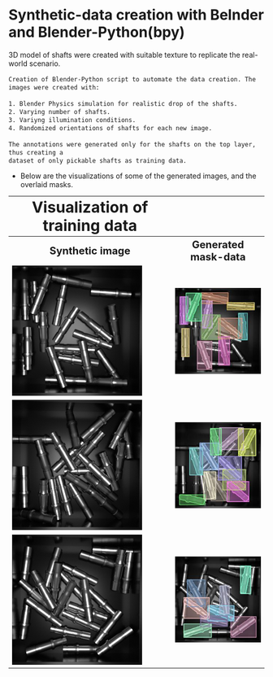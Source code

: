 # Synthetic-data creation with Belnder and Blender-Python(bpy)

3D model of shafts were created with suitable texture to replicate the real-world scenario.

    Creation of Blender-Python script to automate the data creation. The images were created with:

    1. Blender Physics simulation for realistic drop of the shafts.
    2. Varying number of shafts.
    3. Variyng illumination conditions.
    4. Randomized orientations of shafts for each new image.

    The annotations were generated only for the shafts on the top layer, thus creating a
    dataset of only pickable shafts as training data.

- Below are the visualizations of some of the generated images, and the overlaid masks. 
  

<table>
<tr>
    <th> <b colspan="2" style="font-size:30px; text-align: center;"> Visualization of training data</b></th>
<tr>

<tr>
    <th><b style="font-size:20px; text-align: center;" > Synthetic image </b> </th>
    <th><b style="font-size:20px; text-align: center;"> Generated mask-data </b> </th>
</tr>

<tr>
    <td><img src = "https://github.com/SriniMaiya/Shaft-Localization/blob/main/readme_files/synthetic_data/Img_0001.png"  ></img></td>
    <td><img src="https://github.com/SriniMaiya/Shaft-Localization/blob/main/readme_files/synthetic_data/1_annotated.jpg"  ></img></td>
</tr>

<tr>
    <td> <img src="https://github.com/SriniMaiya/Shaft-Localization/blob/main/readme_files/synthetic_data/Img_0009.png"  ></img></td>
    <td><img src="https://github.com/SriniMaiya/Shaft-Localization/blob/main/readme_files/synthetic_data/9_annotated.jpg" ></img> </td>
</tr>

<tr>
    <td> <img src="https://github.com/SriniMaiya/Shaft-Localization/blob/main/readme_files/synthetic_data/Img_00012.png"  ></img></td>
    <td> <img src="https://github.com/SriniMaiya/Shaft-Localization/blob/main/readme_files/synthetic_data/12_annotated.jpg" ></img> </td>
</tr>

</table>